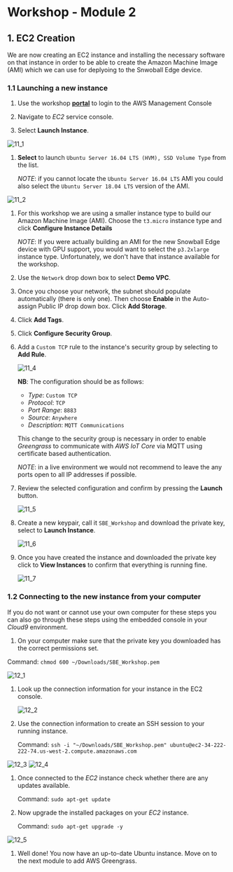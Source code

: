 # Workshop - Module 2

## 1. EC2 Creation

We are now creating an EC2 instance and installing the necessary software on that instance in order to be able to create the Amazon Machine Image (AMI) which we can use for deplyoing to the Snwoball Edge device.

### 1.1 Launching a new instance

1. Use the workshop [**portal**](https://portal.awsworkshop.io/) to login to the AWS Management Console

1. Navigate to *EC2* service console.

1. Select **Launch Instance**.

  ![11_1](/api/workshops/sbe-workshop-2018/content/assets/images/11_1.png)

1. **Select** to launch `Ubuntu Server 16.04 LTS (HVM), SSD Volume Type` from the list.

	_NOTE_: if you cannot locate the `Ubuntu Server 16.04 LTS` AMI you could also select the `Ubuntu Server 18.04 LTS` version of the AMI.

  ![11_2](/api/workshops/sbe-workshop-2018/content/assets/images/11_2.png)

1. For this workshop we are using a smaller instance type to build our Amazon Machine Image (AMI). Choose the `t3.micro` instance type and click **Configure Instance Details** 

   _NOTE_: If you were actually building an AMI for the new Snowball Edge device with GPU support, you would want to select the `p3.2xlarge` instance type. Unfortunately, we don't have that instance available for the workshop. 

1. Use the `Network` drop down box to select **Demo VPC**. 

1. Once you choose your network, the subnet should populate automatically (there is only one). Then choose **Enable** in the Auto-assign Public IP drop down box. Click **Add Storage**.

1. Click **Add Tags**.

1. Click **Configure Security Group**.

1. Add a `Custom TCP` rule to the instance's security group by selecting to **Add Rule**.

   ![11_4](/api/workshops/sbe-workshop-2018/content/assets/images/11_4.png)
   
   **NB**: The configuration should be as follows:

   * *Type*: `Custom TCP`
   * *Protocol*: `TCP`
   * *Port Range*: `8883`
   * *Source*: `Anywhere`
   * *Description*: `MQTT Communications`
   
   This change to the security group is necessary in order to enable *Greengrass* to communicate with *AWS IoT Core* via MQTT using certificate based authentication.
   
   	_NOTE_: in a live environment we would not recommend to leave the any ports open to all IP addresses if possible.

1. Review the selected configuration and confirm by pressing the **Launch** button.
	
	![11_5](/api/workshops/sbe-workshop-2018/content/assets/images/11_5.png)

1. Create a new keypair, call it `SBE_Workshop` and download the private key, select to **Launch Instance**.

   ![11_6](/api/workshops/sbe-workshop-2018/content/assets/images/11_6.png)

1. Once you have created the instance and downloaded the private key click to **View Instances** to confirm that everything is running fine.
	
	![11_7](/api/workshops/sbe-workshop-2018/content/assets/images/11_7.png)

### 1.2 Connecting to the new instance from your computer

If you do not want or cannot use your own computer for these steps you can also go through these steps using the embedded console in your *Cloud9* environment.

1. On your computer make sure that the private key you downloaded has the correct permissions set.

  Command: `chmod 600 ~/Downloads/SBE_Workshop.pem`

  ![12_1](/api/workshops/sbe-workshop-2018/content/assets/images/12_1.png)

1. Look up the connection information for your instance in the EC2 console.
	
	![12_2](/api/workshops/sbe-workshop-2018/content/assets/images/12_2.png)
	
1. Use the connection information to create an SSH session to your running instance.

	Command: `ssh -i "~/Downloads/SBE_Workshop.pem" ubuntu@ec2-34-222-222-74.us-west-2.compute.amazonaws.com`

  ![12_3](/api/workshops/sbe-workshop-2018/content/assets/images/12_3.png)
  ![12_4](/api/workshops/sbe-workshop-2018/content/assets/images/12_4.png)

1. Once connected to the *EC2* instance check whether there are any updates available.

	Command: `sudo apt-get update`

1. Now upgrade the installed packages on your *EC2* instance.

	Command: `sudo apt-get upgrade -y`

  ![12_5](/api/workshops/sbe-workshop-2018/content/assets/images/12_5.png)

1. Well done! You now have an up-to-date Ubuntu instance. Move on to the next module to add AWS Greengrass.

